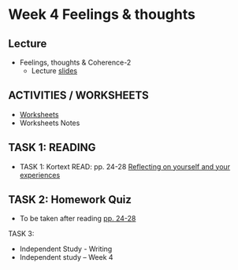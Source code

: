 # Week 4 Feelings & thoughts

## Lecture
- Feelings, thoughts & Coherence-2 
  - Lecture [slides](/csweek4/materials/FeelingsthoughtsCoherence2.pptx)

## ACTIVITIES / WORKSHEETS
- [Worksheets](/csweek4/materials/WorksheetStudents.docx)
- Worksheets Notes


## TASK 1: READING
- TASK 1:
Kortext READ: pp. 24-28 [Reflecting on yourself and your experiences](/csweek4/materials/Kortextreading.pdf)

## TASK 2: Homework Quiz 
- To be taken after reading [pp. 24-28]() 


TASK 3: 
- Independent Study - Writing
- Independent study – Week 4